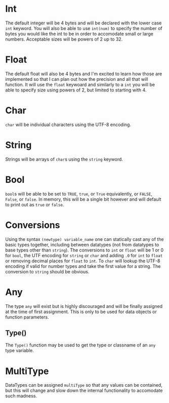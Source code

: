 # Int
The default integer will be 4 bytes and will be declared with the lower case `int` keyword. You will also be able to use `int(num)` to specify the number of bytes you would like the int to be in order to accomodate small or large numbers. Acceptable sizes will be powers of 2 up to 32.
# Float
The default float will also be 4 bytes and I'm excited to learn how those are implemented so that I can plan out how the precision and all that will function. It will use the `float` keywoard and similarly to a `int` you will be able to specify size using powers of 2, but limited to starting with 4.
# Char
`char` will be individual characters using the UTF-8 encoding.
# String
Strings will be arrays of `char`s using the `string` keyword.
# Bool
`bool`s will be able to be set to `TRUE`, `true`, or `True` equivalently, or `FALSE`, `False`, or `false`. In memory, this will be a single bit however and will default to print out as `true` or `false`.
# Conversions
Using the syntax `(newtype) variable_name` one can statically cast any of the basic types together, including between datatypes (not from datatypes to base types other than `string`). The conversions to `int` or `float` will be 1 or 0 for `bool`, the UTF encoding for `string` or `char` and adding `.0` for `int` to `float` or removing decimal places for `float` to `int`. To `char` will lookup the UTF-8 encoding if valid for number types and take the first value for a string. The conversion to `string` should be obvious. 
# Any
The type `any` will exist but is highly discouraged and will be finally assigned at the time of first assignment. This is only to be used for data objects or function parameters.
## Type()
The `Type()` function may be used to get the type or classname of an `any` type variable.
# MultiType
DataTypes can be assigned `multiType` so that any values can be contained, but this will change and slow down the internal functionality to accomodate such madness.